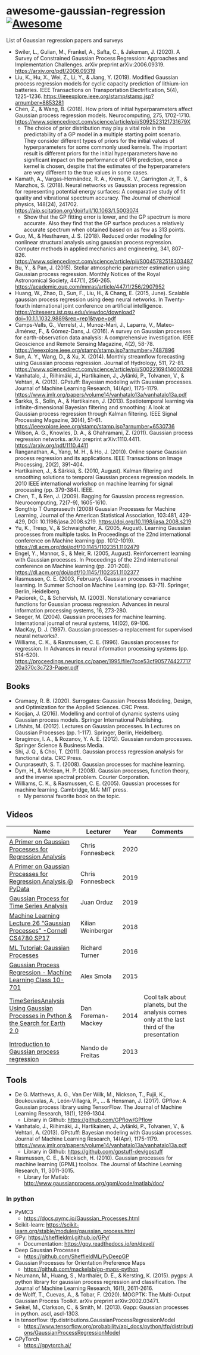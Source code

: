 # awesome-gaussian-regression [![Awesome](https://cdn.rawgit.com/sindresorhus/awesome/d7305f38d29fed78fa85652e3a63e154dd8e8829/media/badge.svg)](https://github.com/h3dema/awesome-gaussian-regression)

List of Gaussian regression papers and surveys

* Swiler, L., Gulian, M., Frankel, A., Safta, C., & Jakeman, J. (2020). A Survey of Constrained Gaussian Process Regression: Approaches and Implementation Challenges. arXiv preprint arXiv:2006.09319. https://arxiv.org/pdf/2006.09319
* Liu, K., Hu, X., Wei, Z., Li, Y., & Jiang, Y. (2019). Modified Gaussian process regression models for cyclic capacity prediction of lithium-ion batteries. IEEE Transactions on Transportation Electrification, 5(4), 1225-1236. https://ieeexplore.ieee.org/stamp/stamp.jsp?arnumber=8853281
* Chen, Z., & Wang, B. (2018). How priors of initial hyperparameters affect Gaussian process regression models. Neurocomputing, 275, 1702-1710. https://www.sciencedirect.com/science/article/pii/S092523121731679X
  - The choice of prior distribution may play a vital role in the predictability of a GP model in a multiple starting point scenario. They consider different types of priors for the initial values of hyperparameters for some commonly used kernels. The important result is different priors for the initial hyperparameters have no significant impact on the performance of GPR prediction, once a kernel is chosen, despite that the estimates of the hyperparameters are very different to the true values in some cases.
* Kamath, A., Vargas-Hernández, R. A., Krems, R. V., Carrington Jr, T., & Manzhos, S. (2018). Neural networks vs Gaussian process regression for representing potential energy surfaces: A comparative study of fit quality and vibrational spectrum accuracy. The Journal of chemical physics, 148(24), 241702. https://aip.scitation.org/doi/full/10.1063/1.5003074
  - Show that the GP fitting error is lower, and the GP spectrum is more accurate. Also they find that the GP surface produces a relatively accurate spectrum when obtained based on as few as 313 points.
* Guo, M., & Hesthaven, J. S. (2018). Reduced order modeling for nonlinear structural analysis using gaussian process regression. Computer methods in applied mechanics and engineering, 341, 807-826. https://www.sciencedirect.com/science/article/pii/S0045782518303487
* Bu, Y., & Pan, J. (2015). Stellar atmospheric parameter estimation using Gaussian process regression. Monthly Notices of the Royal Astronomical Society, 447(1), 256-265. https://academic.oup.com/mnras/article/447/1/256/2907952
* Huang, W., Zhao, D., Sun, F., Liu, H., & Chang, E. (2015, June). Scalable gaussian process regression using deep neural networks. In Twenty-fourth international joint conference on artificial intelligence. https://citeseerx.ist.psu.edu/viewdoc/download?doi=10.1.1.1032.9889&rep=rep1&type=pdf
* Camps-Valls, G., Verrelst, J., Munoz-Mari, J., Laparra, V., Mateo-Jiménez, F., & Gómez-Dans, J. (2016). A survey on Gaussian processes for earth-observation data analysis: A comprehensive investigation. IEEE Geoscience and Remote Sensing Magazine, 4(2), 58-78. https://ieeexplore.ieee.org/stamp/stamp.jsp?arnumber=7487896
* Sun, A. Y., Wang, D., & Xu, X. (2014). Monthly streamflow forecasting using Gaussian process regression. Journal of Hydrology, 511, 72-81. https://www.sciencedirect.com/science/article/pii/S0022169414000298
* Vanhatalo, J., Riihimäki, J., Hartikainen, J., Jylänki, P., Tolvanen, V., & Vehtari, A. (2013). GPstuff: Bayesian modeling with Gaussian processes. Journal of Machine Learning Research, 14(Apr), 1175-1179. https://www.jmlr.org/papers/volume14/vanhatalo13a/vanhatalo13a.pdf
* Sarkka, S., Solin, A., & Hartikainen, J. (2013). Spatiotemporal learning via infinite-dimensional Bayesian filtering and smoothing: A look at Gaussian process regression through Kalman filtering. IEEE Signal Processing Magazine, 30(4), 51-61. https://ieeexplore.ieee.org/stamp/stamp.jsp?arnumber=6530736
* Wilson, A. G., Knowles, D. A., & Ghahramani, Z. (2011). Gaussian process regression networks. arXiv preprint arXiv:1110.4411. https://arxiv.org/pdf/1110.4411
* Ranganathan, A., Yang, M. H., & Ho, J. (2010). Online sparse Gaussian process regression and its applications. IEEE Transactions on Image Processing, 20(2), 391-404. 
* Hartikainen, J., & Särkkä, S. (2010, August). Kalman filtering and smoothing solutions to temporal Gaussian process regression models. In 2010 IEEE international workshop on machine learning for signal processing (pp. 379-384). IEEE.
* Chen, T., & Ren, J. (2009). Bagging for Gaussian process regression. Neurocomputing, 72(7-9), 1605-1610.
* Songthip T Ounpraseuth (2008) Gaussian Processes for Machine Learning, Journal of the American Statistical Association, 103:481, 429-429, DOI: 10.1198/jasa.2008.s219. https://doi.org/10.1198/jasa.2008.s219
* Yu, K., Tresp, V., & Schwaighofer, A. (2005, August). Learning Gaussian processes from multiple tasks. In Proceedings of the 22nd international conference on Machine learning (pp. 1012-1019). https://dl.acm.org/doi/pdf/10.1145/1102351.1102479
* Engel, Y., Mannor, S., & Meir, R. (2005, August). Reinforcement learning with Gaussian processes. In Proceedings of the 22nd international conference on Machine learning (pp. 201-208). https://dl.acm.org/doi/pdf/10.1145/1102351.1102377
* Rasmussen, C. E. (2003, February). Gaussian processes in machine learning. In Summer School on Machine Learning (pp. 63-71). Springer, Berlin, Heidelberg.
* Paciorek, C., & Schervish, M. (2003). Nonstationary covariance functions for Gaussian process regression. Advances in neural information processing systems, 16, 273-280.
* Seeger, M. (2004). Gaussian processes for machine learning. International journal of neural systems, 14(02), 69-106.
* MacKay, D. J. (1997). Gaussian processes-a replacement for supervised neural networks?.
* Williams, C. K., & Rasmussen, C. E. (1996). Gaussian processes for regression. In Advances in neural information processing systems (pp. 514-520). https://proceedings.neurips.cc/paper/1995/file/7cce53cf90577442771720a370c3c723-Paper.pdf

## Books

* Gramacy, R. B. (2020). Surrogates: Gaussian Process Modeling, Design, and Optimization for the Applied Sciences. CRC Press.
* Kocijan, J. (2016). Modelling and control of dynamic systems using Gaussian process models. Springer International Publishing.
* Lifshits, M. (2012). Lectures on Gaussian processes. In Lectures on Gaussian Processes (pp. 1-117). Springer, Berlin, Heidelberg.
* Ibragimov, I. A., & Rozanov, Y. A. E. (2012). Gaussian random processes. Springer Science & Business Media.
* Shi, J. Q., & Choi, T. (2011). Gaussian process regression analysis for functional data. CRC Press.
* Ounpraseuth, S. T. (2008). Gaussian processes for machine learning.
* Dym, H., & McKean, H. P. (2008). Gaussian processes, function theory, and the inverse spectral problem. Courier Corporation.
* Williams, C. K., & Rasmussen, C. E. (2005). Gaussian processes for machine learning. Cambridge, MA: MIT press.
  - My personal favorite book on the topic.

## Videos

| Name | Lecturer | Year | Comments |
|------|----------|------|----------|
| [A Primer on Gaussian Processes for Regression Analysis](https://www.youtube.com/watch?v=xBE8qdAAj3w&t=1307s) | Chris Fonnesbeck | 2020 | |
| [A Primer on Gaussian Processes for Regression Analysis @ PyData](https://www.youtube.com/watch?v=j7Ruu3Yu-70) | Chris Fonnesbeck | 2019 | |
| [Gaussian Process for Time Series Analysis](https://www.youtube.com/watch?v=0p_6RzhSZEc&t=1514s) | Juan Orduz | 2019 | |
| [Machine Learning Lecture 26 "Gaussian Processes" -Cornell CS4780 SP17](https://www.youtube.com/watch?v=R-NUdqxKjos) | Kilian Weinberger | 2018 | |
| [ML Tutorial: Gaussian Processes](https://www.youtube.com/watch?v=92-98SYOdlY) | Richard Turner | 2016 | |
| [Gaussian Process Regression - Machine Learning Class 10-701](https://www.youtube.com/watch?v=xP5dBw5cewg&t=692s) | Alex Smola | 2015 | |
| [TimeSeriesAnalysis Using Gaussian Processes in Python & the Search for Earth 2.0](https://www.youtube.com/watch?v=WhoFbu9dBe0) | Dan Foreman-Mackey | 2014 | Cool talk about planets, but the analysis comes only at the last third of the presentation |
| [Introduction to Gaussian process regression](https://www.youtube.com/watch?v=4vGiHC35j9s) | Nando de Freitas | 2013 |



## Tools

* De G. Matthews, A. G., Van Der Wilk, M., Nickson, T., Fujii, K., Boukouvalas, A., León-Villagrá, P., ... & Hensman, J. (2017). GPflow: A Gaussian process library using TensorFlow. The Journal of Machine Learning Research, 18(1), 1299-1304.
  - Library in Github: https://github.com/GPflow/GPflow
* Vanhatalo, J., Riihimäki, J., Hartikainen, J., Jylänki, P., Tolvanen, V., & Vehtari, A. (2013). GPstuff: Bayesian modeling with Gaussian processes. Journal of Machine Learning Research, 14(Apr), 1175-1179. https://www.jmlr.org/papers/volume14/vanhatalo13a/vanhatalo13a.pdf
  - Library in Github: https://github.com/gpstuff-dev/gpstuff
* Rasmussen, C. E., & Nickisch, H. (2010). Gaussian processes for machine learning (GPML) toolbox. The Journal of Machine Learning Research, 11, 3011-3015.
  - Library for Matlab: http://www.gaussianprocess.org/gpml/code/matlab/doc/
  
 ### In python

* PyMC3
  - https://docs.pymc.io/Gaussian_Processes.html
* Scikit-learn: https://scikit-learn.org/stable/modules/gaussian_process.html
* GPy: https://sheffieldml.github.io/GPy/
  - Documentation: https://gpy.readthedocs.io/en/devel/
* Deep Gaussian Processes
  - https://github.com/SheffieldML/PyDeepGP
* Gaussian Processes for Orientation Preference Maps
  - https://github.com/mackelab/gp-maps-python
* Neumann, M., Huang, S., Marthaler, D. E., & Kersting, K. (2015). pygps: A python library for gaussian process regression and classification. The Journal of Machine Learning Research, 16(1), 2611-2616.
* de Wolff, T., Cuevas, A., & Tobar, F. (2020). MOGPTK: The Multi-Output Gaussian Process Toolkit. arXiv preprint arXiv:2002.03471.
* Seikel, M., Clarkson, C., & Smith, M. (2013). Gapp: Gaussian processes in python. ascl, ascl-1303.
* In tensorflow: tfp.distributions.GaussianProcessRegressionModel
  - https://www.tensorflow.org/probability/api_docs/python/tfp/distributions/GaussianProcessRegressionModel
* GPyTorch
  - https://gpytorch.ai/
  
